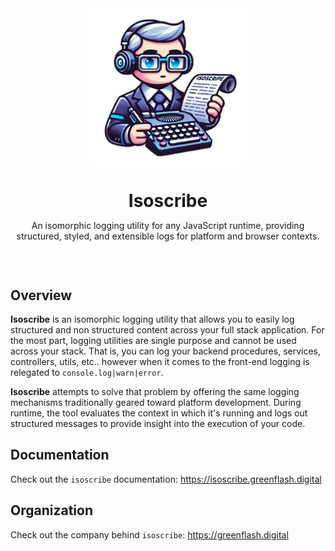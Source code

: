 <div align="center" style="padding-bottom: 30px">
  <img align="center" width="50%" src="./images/isoscribe-logo.png" style="margin: 0 auto;"/>
  <h1 style="border-bottom: none; margin-bottom: 0;">Isoscribe</h1>
  <p>An isomorphic logging utility for any JavaScript runtime, providing structured, styled, and extensible logs for platform and browser contexts.</p>
</div>

## Overview

**Isoscribe** is an isomorphic logging utility that allows you to easily log structured and non structured content across your full stack application. For the most part, logging utilities are single purpose and cannot be used across your stack. That is, you can log your backend procedures, services, controllers, utils, etc.. however when it comes to the front-end logging is relegated to `console.log|warn|error`.

**Isoscribe** attempts to solve that problem by offering the same logging mechanisms traditionally geared toward platform development. During runtime, the tool evaluates the context in which it's running and logs out structured messages to provide insight into the execution of your code.

## Documentation

Check out the `isoscribe` documentation: https://isoscribe.greenflash.digital

## Organization

Check out the company behind `isoscribe`: https://greenflash.digital
